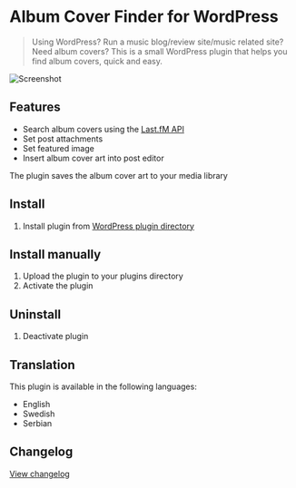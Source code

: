 # Album Cover Finder for WordPress

> Using WordPress? Run a music blog/review site/music related site? Need album covers?
> This is a small WordPress plugin that helps you find album covers, quick and easy.

![Screenshot](https://raw.github.com/urre/albumcoverfinder/master/screenshot-1.png)

## Features
+ Search album covers using the [Last.fM API](http://wordpress.org/plugins/album-cover-finder/www.lastfm.se/api)
+ Set post attachments
+ Set featured image
+ Insert album cover art into post editor

The plugin saves the album cover art to your media library

## Install
1. Install plugin from [WordPress plugin directory](http://wordpress.org/plugins/album-cover-finder/)

## Install manually
1. Upload the plugin to your plugins directory
2. Activate the plugin

## Uninstall
1. Deactivate plugin

## Translation

This plugin is available in the following languages:

+ English
+ Swedish
+ Serbian

## Changelog

[View changelog](http://wordpress.org/plugins/album-cover-finder/changelog/)